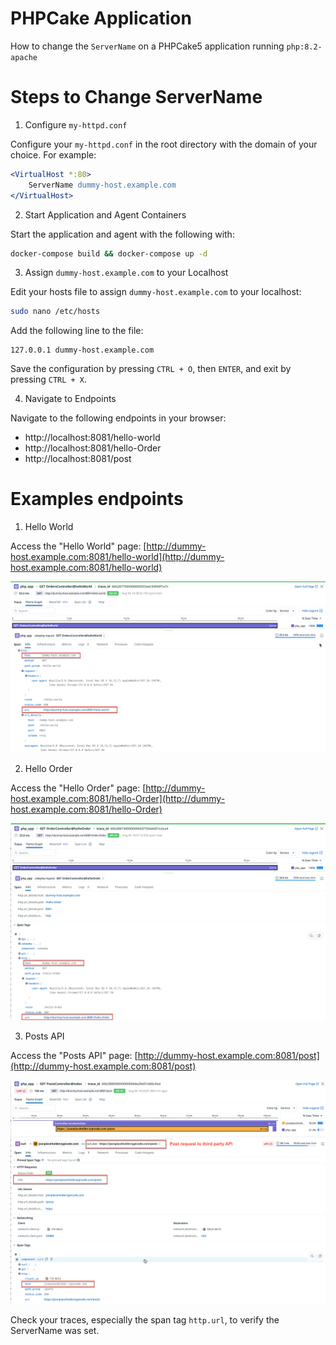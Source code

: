 # PHPCake Application

How to change the `ServerName` on a PHPCake5 application running `php:8.2-apache`

# Steps to Change ServerName

1. Configure `my-httpd.conf`

Configure your `my-httpd.conf` in the root directory with the domain of your choice. For example:

```apache
<VirtualHost *:80>
    ServerName dummy-host.example.com
</VirtualHost>
```

2. Start Application and Agent Containers

Start the application and agent with the following with:

```sh
docker-compose build && docker-compose up -d
```

3. Assign `dummy-host.example.com` to your Localhost

Edit your hosts file to assign `dummy-host.example.com` to your localhost:

```sh
sudo nano /etc/hosts
```

Add the following line to the file:

```plaintext
127.0.0.1 dummy-host.example.com
```

Save the configuration by pressing `CTRL + O`, then `ENTER`, and exit by pressing `CTRL + X`.

4. Navigate to Endpoints

Navigate to the following endpoints in your browser:

-   http://localhost:8081/hello-world
-   http://localhost:8081/hello-Order
-   http://localhost:8081/post

# Examples endpoints

1. Hello World

Access the "Hello World" page:
[http://dummy-host.example.com:8081/hello-world](http://dummy-host.example.com:8081/hello-world)

![Hello World](./images/helloWorld.png)

2. Hello Order

Access the "Hello Order" page:
[http://dummy-host.example.com:8081/hello-Order](http://dummy-host.example.com:8081/hello-Order)

![Hello Order](./images/HelloOrder.png)

3. Posts API

Access the "Posts API" page:
[http://dummy-host.example.com:8081/post](http://dummy-host.example.com:8081/post)

![Posts API](./images/post.png)

Check your traces, especially the span tag `http.url`, to verify the ServerName was set.